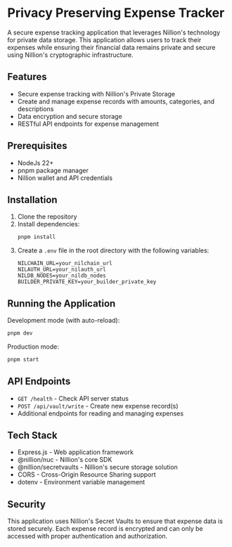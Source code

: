 # Privacy Preserving Expense Tracker


A secure expense tracking application that leverages Nillion's technology for private data storage. This application allows users to track their expenses while ensuring their financial data remains private and secure using Nillion's cryptographic infrastructure.

## Features

- Secure expense tracking with Nillion's Private Storage
- Create and manage expense records with amounts, categories, and descriptions
- Data encryption and secure storage
- RESTful API endpoints for expense management

## Prerequisites

- NodeJs 22+
- pnpm package manager
- Nillion wallet and API credentials

## Installation

1. Clone the repository
2. Install dependencies:
   ```bash
   pnpm install
   ```
3. Create a `.env` file in the root directory with the following variables:
   ```
   NILCHAIN_URL=your_nilchain_url
   NILAUTH_URL=your_nilauth_url
   NILDB_NODES=your_nildb_nodes
   BUILDER_PRIVATE_KEY=your_builder_private_key
   ```

## Running the Application

Development mode (with auto-reload):
```bash
pnpm dev
```

Production mode:
```bash
pnpm start
```

## API Endpoints

- `GET /health` - Check API server status
- `POST /api/vault/write` - Create new expense record(s)
- Additional endpoints for reading and managing expenses

## Tech Stack

- Express.js - Web application framework
- @nillion/nuc - Nillion's core SDK
- @nillion/secretvaults - Nillion's secure storage solution
- CORS - Cross-Origin Resource Sharing support
- dotenv - Environment variable management

## Security

This application uses Nillion's Secret Vaults to ensure that expense data is stored securely. Each expense record is encrypted and can only be accessed with proper authentication and authorization.

